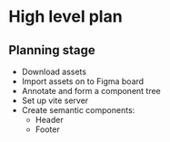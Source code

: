 # High level plan

## Planning stage
- Download assets
- Import assets on to Figma board
- Annotate and form a component tree
- Set up vite server
- Create semantic components:
    - Header
    - Footer
